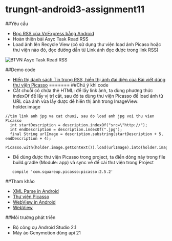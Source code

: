 ﻿# trungnt-android3-assignment11

##Yêu cầu
+ [Đọc RSS của VnExpress bằng Android](http://vnexpress.net/rss/tin-moi-nhat.rss) 
+ Hoàn thiện bài Asyc Task Read RSS 
+ Load ảnh lên Recycle View (có sử dụng thư viện load ảnh Picaso hoặc thư viện nào đó, đọc đường dẫn từ Link ảnh đọc được trong link RSS)

![BTVN Asyc Task Read RSS](http://i477.photobucket.com/albums/rr132/trungepu/AsyncTask-ReadRSS_zpsnfoobfpr.jpg)

##Demo code
+ [HIển thị danh sách Tin trong RSS, hiển thị ảnh đai diện của Bài viết dùng thư viện Picasso](https://youtu.be/XtxtWJ6mO7k)
=======
##Chú ý khi code
+ Cắt chuỗi có chứa thẻ HTML: để lấy link ảnh, ta dùng phương thức indexOf để lấy vị trí cắt, sau đó ta dùng thư viện Picasso để load ảnh từ URL của ảnh vừa lấy được để hiển thị ảnh trong ImageView: holder.image 
```
//tim link anh jpg va cat chuoi, sau do load anh jpg voi thu vien Picasso
  int startDescription = description.indexOf("src=\"http://");
  int endDescription = description.indexOf(".jpg");
  final String urlImage = description.substring(startDescription + 5, endDescription + 4);
  Picasso.with(holder.image.getContext()).load(urlImage).into(holder.image);
```

+ Để dùng được thư viện Picasso trong project, ta điền dòng này trong file build.gradle (Module: app) và sync về để cài thư viện trong Project
```
   compile 'com.squareup.picasso:picasso:2.5.2'
```


##Tham khảo
+ [XML Parse in Android](https://developer.android.com/intl/zh-tw/training/basics/network-ops/xml.html)
+ [Thư viện Picasso](http://square.github.io/picasso/)
+ [WebView in Android](http://www.mkyong.com/android/android-webview-example/)
+ [WebView](http://developer.android.com/intl/zh-tw/guide/webapps/webview.html)

##Môi trường phát triển
+ Bộ công cụ Android Studio 2.1
+ Máy ảo Genymotion dùng api 21

